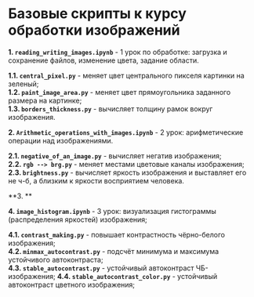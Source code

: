# Базовые скрипты к курсу обработки изображений

**1. `reading_writing_images.ipynb`** - 1 урок по обработке: загрузка и сохранение файлов, изменение цвета, задание области. 

**1.1. `central_pixel.py`** - меняет цвет центрального пикселя картинки на зеленый;     
**1.2. `paint_image_area.py`** - меняет цвет прямоугольника заданного размера на картинке;      
**1.3. `borders_thickness.py`** - вычисляет толщину рамок вокруг изображения.

**2. `Arithmetic_operations_with_images.ipynb`** - 2 урок: арифметические операции над изображениями.

**2.1. `negative_of_an_image.py`** - вычисляет негатив изображения;        
**2.2. `rgb --> brg.py`** - меняет местами цветовые каналы изображения;        
**2.3. `brightness.py`** - вычисляет яркость изображения и выставляет его не ч-б, а близким к яркости восприятием человека.

**3. **

**4. `image_histogram.ipynb`** - 3 урок: визуализация гистограммы (распределения яркостей) изображения;   

**4.1. `contrast_making.py`** - повышает контрастность чёрно-белого изображения;       
**4.2. `minmax_autocontrast.py`** - подсчёт минимума и максимума устойчивого автоконтраста;       
**4.3. `stable_autocontrast.py`** - устойчивый автоконтраст ЧБ-изображения;
**4.4. `stable_autocontrast_color.py`** - устойчивый автоконтраст цветного изображения;








